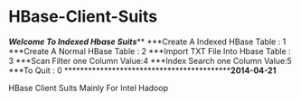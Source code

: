 HBase-Client-Suits
==================

*************Welcome To Indexed Hbase Suits***************
***Create A Indexed HBase Table : 1
***Create A Normal HBase Table : 2
***Import TXT File Into Hbase Table : 3
***Scan Filter one Column Value:4
***Index Search one Column Value:5
***To Quit : 0
**********************************************2014-04-21****

HBase Client Suits Mainly For Intel Hadoop
